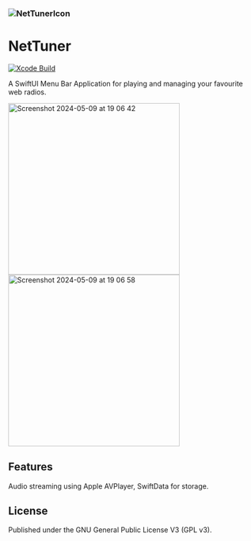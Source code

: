 ### ![NetTunerIcon](https://github.com/garamb1/NetTuner/assets/3776646/b02e021e-48b6-4273-82a7-fd236e855d3e)  
# NetTuner 

[![Xcode Build](https://github.com/garamb1/NetTuner/actions/workflows/xcode-build.yml/badge.svg)](https://github.com/garamb1/NetTuner/actions/workflows/xcode-build.yml)

A SwiftUI Menu Bar Application for playing and managing your favourite web radios.


<img width="346" alt="Screenshot 2024-05-09 at 19 06 42" src="https://github.com/garamb1/NetTuner/assets/3776646/89c6299b-67aa-4846-8a9e-3a30fa95c5dd">
<img width="346" alt="Screenshot 2024-05-09 at 19 06 58" src="https://github.com/garamb1/NetTuner/assets/3776646/ceb52358-186c-464e-adca-eab7b55aa9b5">


## Features
Audio streaming using Apple AVPlayer, SwiftData for storage.

## License
Published under the GNU General Public License V3 (GPL v3).
